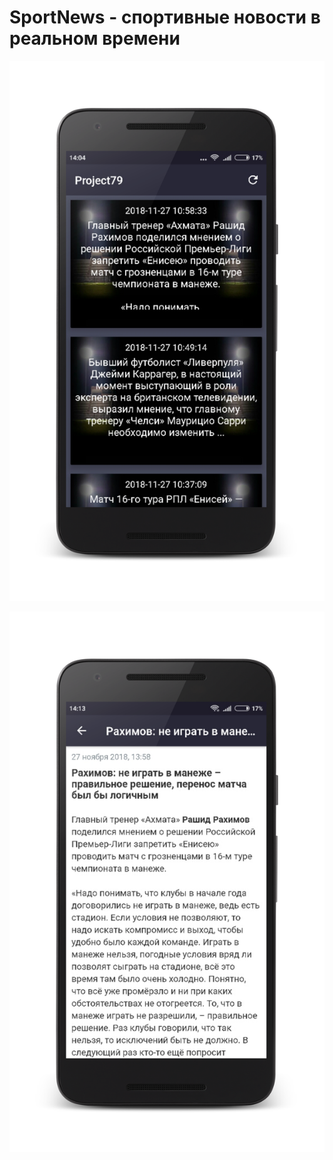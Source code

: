 # SportNews - спортивные новости в реальном времени

![Image alt](https://github.com/lightray13/SportNews/blob/master/screenshots/unknown-8.png)

![Image alt](https://github.com/lightray13/SportNews/blob/master/screenshots/unknown-9.png)
